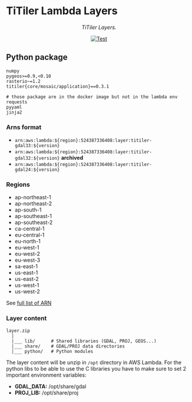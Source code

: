 # TiTiler Lambda Layers

<p align="center">
  <em>TiTiler Layers.</em>
</p>
<p align="center">
  <a href="https://github.com/lambgeo/titiler-layer/actions?query=workflow%3ACI" target="_blank">
      <img src="https://github.com/lambgeo/titiler-layer/workflows/CI/badge.svg" alt="Test">
  </a>
</p>

## Python package

```
numpy
pygeos>=0.9,<0.10
rasterio~=1.2
titiler{core/mosaic/application}==0.3.1

# those package are in the docker image but not in the lambda env
requests
pyyaml
jinja2
```

### Arns format

- `arn:aws:lambda:${region}:524387336408:layer:titiler-gdal33:${version}`
- `arn:aws:lambda:${region}:524387336408:layer:titiler-gdal32:${version}` **archived**
- `arn:aws:lambda:${region}:524387336408:layer:titiler-gdal24:${version}`

### Regions
- ap-northeast-1
- ap-northeast-2
- ap-south-1
- ap-southeast-1
- ap-southeast-2
- ca-central-1
- eu-central-1
- eu-north-1
- eu-west-1
- eu-west-2
- eu-west-3
- sa-east-1
- us-east-1
- us-east-2
- us-west-1
- us-west-2

See [full list of ARN](/arns.json)

### Layer content

```
layer.zip
  |
  |___ lib/      # Shared libraries (GDAL, PROJ, GEOS...)
  |___ share/    # GDAL/PROJ data directories
  |___ python/   # Python modules
```

The layer content will be unzip in `/opt` directory in AWS Lambda. For the python libs to be able to use the C libraries you have to make sure to set 2 important environment variables:

- **GDAL_DATA:** /opt/share/gdal
- **PROJ_LIB:** /opt/share/proj
